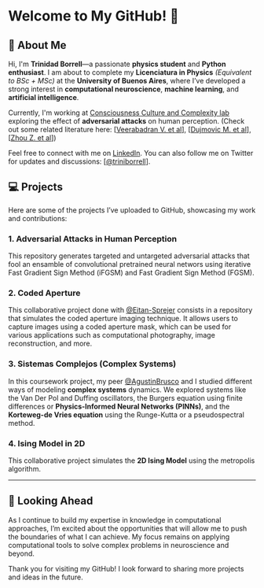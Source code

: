 # Welcome to My GitHub! 👋

## 🔬 About Me

Hi, I'm **Trinidad Borrell**—a passionate **physics student** and **Python enthusiast**. I am about to complete my **Licenciatura in Physics** *(Equivalent to BSc + MSc)* at the **University of Buenos Aires**, where I’ve developed a strong interest in **computational neuroscience**, **machine learning**, and **artificial intelligence**.

Currently, I'm working at [Consciousness Culture and Complexity lab](https://www.cocucolab.org/) exploring the effect of **adversarial attacks** on human perception. (Check out some related literature here: [[Veerabadran V. et al](https://www.nature.com/articles/s41467-023-40499-0#Sec18)], [[Dujmovic M. et al](https://elifesciences.org/articles/55978.pdf)], [[Zhou Z. et al](https://www.nature.com/articles/s41467-019-08931-6.pdf)])

Feel free to connect with me on [LinkedIn](https://www.linkedin.com/in/trinidad-borrell/). You can also follow me on Twitter for updates and discussions: [[@triniborrell](https://x.com/triniborrell)].

## 💻 Projects

Here are some of the projects I’ve uploaded to GitHub, showcasing my work and contributions:

### 1. **Adversarial Attacks in Human Perception**
This repository generates targeted and untargeted adversarial attacks that fool an ensamble of convolutional pretrained neural networs using iterative Fast Gradient Sign Method (iFGSM) and Fast Gradient Sign Method (FGSM).    

### 2. **Coded Aperture**
This collaborative project done with [@Eitan-Sprejer](https://github.com/Eitan-Sprejer) consists in a repository that simulates the coded aperture imaging technique. It allows users to capture images using a coded aperture mask, which can be used for various applications such as computational photography, image reconstruction, and more.

### 3. **Sistemas Complejos (Complex Systems)**
In this coursework project, my peer [@AgustinBrusco](https://github.com/agustinbrusco) and I studied different ways of modeling **complex systems** dynamics. We explored systems like the Van Der Pol and Duffing oscillators, the Burgers equation using finite differences or **Physics-Informed Neural Networks (PINNs)**, and the **Korteweg-de Vries equation** using the Runge-Kutta or a pseudospectral method.

### 4. **Ising Model in 2D**
This collaborative project simulates the **2D Ising Model** using the metropolis algorithm.

---

## 🧠 Looking Ahead

As I continue to build my expertise in  knowledge in computational approaches, I’m excited about the opportunities that will allow me to push the boundaries of what I can achieve. My focus remains on applying computational tools to solve complex problems in neuroscience and beyond.

Thank you for visiting my GitHub! I look forward to sharing more projects and ideas in the future.




